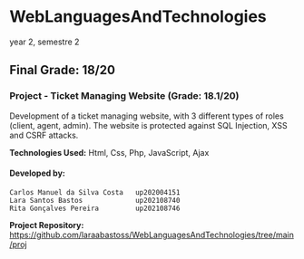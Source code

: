 # WebLanguagesAndTechnologies
year 2, semestre 2
## Final Grade: 18/20
### Project - Ticket Managing Website (Grade: 18.1/20)
Development of a ticket managing website, with 3 different types of roles (client, agent, admin). The website is protected against SQL Injection, XSS and CSRF attacks.


**Technologies Used:** Html, Css, Php, JavaScript, Ajax
#### Developed by:
    Carlos Manuel da Silva Costa   up202004151
    Lara Santos Bastos             up202108740
    Rita Gonçalves Pereira         up202108746
    
**Project Repository:** https://github.com/laraabastoss/WebLanguagesAndTechnologies/tree/main/proj
    
  
